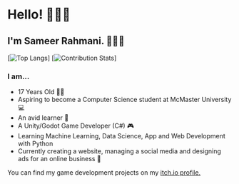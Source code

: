 # Hello! 🙋🏽‍♂️

## I'm Sameer Rahmani. 👨🏽‍💼 
[![Top Langs](https://github-readme-stats.vercel.app/api/top-langs/?username=Sameerrahmani&langs_count=5&theme=dracula&layout=compact)] [![Contribution Stats](https://github-contribution-stats.vercel.app/api/?username=Sameerrahmani&theme=dracula&show_icons=true&private_count=true)]



### I am...

- 17 Years Old 🧑🏽
- Aspiring to become a Computer Science student at McMaster University 💻
- An avid learner 🧠
- A Unity/Godot Game Developer (C#) 🎮
- Learning Machine Learning, Data Science, App and Web Development with Python
- Currently creating a website, managing a social media and designing ads for an online business 🏪


You can find my game development projects on my [itch.io profile.](https://sameerr.itch.io/)

